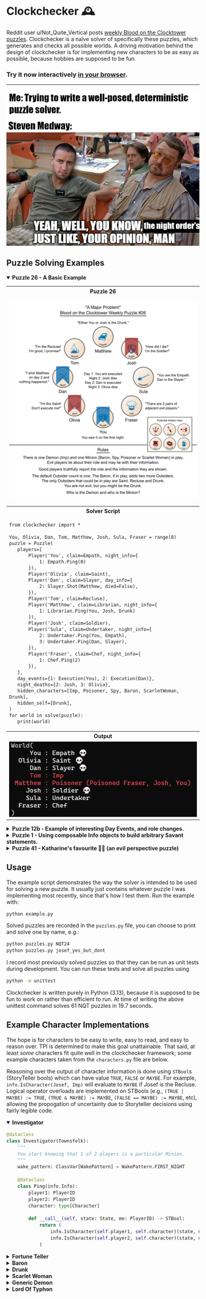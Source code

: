 # Clockchecker 🕰️
Reddit user u/Not_Quite_Vertical posts [weekly Blood on the Clocktower puzzles](https://notquitetangible.blogspot.com/2024/11/clocktower-puzzle-archive.html). Clockchecker is a naïve solver of specifically these puzzles, which generates and checks all possible worlds. A driving motivation behind the design of clockchecker is for implementing new characters to be as easy as possible, because hobbies are supposed to be fun.

### Try it now interactively [in your browser](https://josefdean.co.uk/clockchecker/).

---

<img src="README_imgs/nightorder.png">
 
## Puzzle Solving Examples
<p align="center">


<details open>
<summary><b>Puzzle 26 - A Basic Example</b></summary>
 
<table>
<tr><th>Puzzle 26</th></tr>
<tr><td><p align="center"><img src="README_imgs/puzzle26.png" width=600px></p></td></tr>
<tr><th>Solver Script</th></tr>
<tr><td>
 
 ```python3
from clockchecker import *

You, Olivia, Dan, Tom, Matthew, Josh, Sula, Fraser = range(8)
puzzle = Puzzle(
    players=[
        Player('You', claim=Empath, night_info={
            1: Empath.Ping(0)
        }),
        Player('Olivia', claim=Saint),
        Player('Dan', claim=Slayer, day_info={
            2: Slayer.Shot(Matthew, died=False),
        }),
        Player('Tom', claim=Recluse),
        Player('Matthew', claim=Librarian, night_info={
            1: Librarian.Ping(You, Josh, Drunk)
        }),
        Player('Josh', claim=Soldier),
        Player('Sula', claim=Undertaker, night_info={
            2: Undertaker.Ping(You, Empath),
            3: Undertaker.Ping(Dan, Slayer),
        }),
        Player('Fraser', claim=Chef, night_info={
            1: Chef.Ping(2)
        }),
    ],
    day_events={1: Execution(You), 2: Execution(Dan)},
    night_deaths={2: Josh, 3: Olivia},
    hidden_characters=[Imp, Poisoner, Spy, Baron, ScarletWoman, Drunk],
    hidden_self=[Drunk],
)
for world in solve(puzzle):
    print(world)
 ```
</td></tr>
<tr><th>Output</th></tr>
<tr><td><img src="README_imgs/solution26.png"></td></tr>
</table>

</details>
<details>
<summary><b>Puzzle 12b - Example of interesting Day Events, and role changes.</b></summary>

<table>
<tr><th>Puzzle 12b</th></tr>
<tr><td><p align="center"><img src="README_imgs/puzzle12b.webp" width=600px></p></td></tr>
<tr><th>Solver Script</th></tr>
<tr><td>
 
 ```python3
from clockchecker import *

You, Oscar, Anna, Josh, Fraser, Tom, Aoife, Steph = range(8)
puzzle = Puzzle(
    players=[
        Player('You', claim=Librarian, night_info={
            1: Librarian.Ping(Fraser, Steph, Lunatic)
        }),
        Player('Oscar', claim=Investigator, night_info={
            1: Investigator.Ping(Josh, Fraser, Spy)
        }),
        Player('Anna', claim=Empath, night_info={
            1: Empath.Ping(1)
        }),
        Player('Josh', claim=Mayor),
        Player('Fraser', claim=Slayer),
        Player('Tom', claim=Dreamer, night_info={
            1: Dreamer.Ping(Steph, Lunatic, Spy)
        }),
        Player('Aoife', claim=Clockmaker, night_info={
            1: Clockmaker.Ping(3)
        }),
        Player('Steph', claim=Courtier, night_info={
            1: Courtier.Choice(Vortox)
        }),
    ],
    day_events={
        1: [
            Doomsayer.Call(player=Tom, died=Josh),
            Slayer.Shot(player=Fraser, target=Steph, died=False),
            Doomsayer.Call(player=Steph, died=Oscar),
            Doomsayer.Call(player=Fraser, died=Aoife),
        ]
    },
    hidden_characters=[Vortox, Spy, ScarletWoman, Lunatic],
    hidden_self=[],
)

for world in solve(puzzle):
    print(world)
 ```
</td></tr>
<tr><th>Output</th></tr>
<tr><td><img src="README_imgs/solution12b.png"></td></tr>
</table>
</details>
<details>
<summary><b>Puzzle 1 - Using composable Info objects to build arbitrary Savant statements.</b></summary>

<table>
<tr><th>Puzzle 1</th></tr>
<tr><td><p align="center"><img src="README_imgs/puzzle1.webp" width=600px></p></td></tr>
<tr><th>Solver Script</th></tr>
<tr><td>
 
 ```python3
from clockchecker import *

# 5 of the 6 Savant statements we can handle by composing existing Info primitives, however
# for one of them it's easier to create this custom object implementing the Info interface.
@dataclass
class DrunkBetweenTownsfolk(Info):
    def __call__(self, state: State, src: PlayerID) -> STBool:
        N = len(state.players)
        result = FALSE
        for player in range(N):
            found_drunk = IsCharacter(player, characters.Drunk)(state, src)
            if found_drunk is FALSE:  # Allows MAYBE
                continue
            tf_neighbours = (
                IsCategory((player - 1) % N, TOWNSFOLK)(state, src) &
                IsCategory((player + 1) % N, TOWNSFOLK)(state, src)
            )
            result |= found_drunk & tf_neighbours
        return result

# Now solve the puzzle
You, Tim, Sula, Oscar, Matt, Anna = range(6)
puzzle = Puzzle(
    players=[
        Player('You', claim=Savant, day_info={
            1: Savant.Ping(
                IsInPlay(Investigator), 
                IsEvil(Tim) | IsEvil(Anna)
            ),
            2: Savant.Ping(
                Chef.Ping(1), 
                DrunkBetweenTownsfolk()
            ),
            3: Savant.Ping(
                IsCategory(Tim, MINION) | IsCategory(Sula, MINION),
                ~IsInPlay(Noble)
            ),
        }),
        Player('Tim', claim=Knight, night_info={
            1: Knight.Ping(Sula, Anna)
        }),
        Player('Sula', claim=Steward, night_info={
            1: Steward.Ping(Matt)
        }),
        Player('Oscar', claim=Investigator, night_info={
            1: Investigator.Ping(Sula, Anna, Goblin)
        }),
        Player('Matt', claim=Noble, night_info={
            1: Noble.Ping(Tim, Sula, Oscar)
        }),
        Player('Anna', claim=Seamstress, night_info={
            1: Seamstress.Ping(Sula, Oscar, same=False)
        }),
    ],
    hidden_characters=[Leviathan, Goblin, Drunk],
    hidden_self=[],
)

for world in solve(puzzle):
    print(world)
 ```
</td></tr>
<tr><th>Output</th></tr>
<tr><td><img src="README_imgs/solution1.png"></td></tr>
</table>
</details>
<details>
<summary><b>Puzzle 41 - Katharine's favourite 🧙‍♀️ (an evil perspective puzzle) </b></summary>

<table>
<tr><th>Puzzle 41</th></tr>
<tr><td><p align="center"><img src="README_imgs/puzzle41.webp" width=600px></p></td></tr>
<tr><th>Solver Script</th></tr>
<tr><td>
 
 ```python3
from clockchecker import *

You, Amelia, Edd, Riley, Josef, Gina, Katharine, Chris = range(8)
puzzle = Puzzle(
    players=[
        Player('You', claim=Imp),
        Player('Amelia', claim=FortuneTeller, night_info={
            1: FortuneTeller.Ping(Edd, Josef, False),
            2: FortuneTeller.Ping(Josef, You, False),
            3: FortuneTeller.Ping(Amelia, You, False),
        }),
        Player('Edd', claim=Seamstress, night_info={
            1: Seamstress.Ping(Katharine, Chris, same=True),
        }),
        Player('Riley', claim=Slayer, day_info={
            1: Slayer.Shot(Katharine, died=False),
        }),
        Player('Josef', claim=Chef, night_info={
            1: Chef.Ping(1),
        }),
        Player('Gina', claim=Noble, night_info={
            1: Noble.Ping(Edd, Riley, Chris),
        }),
        Player('Katharine', claim=PoppyGrower),
        Player('Chris', claim=Artist, day_info={
            1: Artist.Ping(~IsCategory(Riley, TOWNSFOLK)),
        }),
    ],
    day_events={
        1: [
            Dies(after_nominating=True, player=Gina),
            Execution(Riley),
        ],
        2: Execution(Edd)
    },
    night_deaths={2: Chris, 3: Josef},
    hidden_characters=[Imp, Witch, Drunk, Lunatic],
    hidden_self=[Lunatic],
)

for world in solve(puzzle):
    print(world)
 ```
</td></tr>
<tr><th>Output</th></tr>
<tr><td><img src="README_imgs/solution41.png"></td></tr>
</table>
</details>
 
</p>

## Usage
The example script demonstrates the way the solver is intended to be used for solving a new puzzle. It usually just contains whatever puzzle I was implementing most recently, since that's how I test them. Run the example with:
```bash
python example.py
```
Solved puzzles are recorded in the `puzzles.py` file, you can choose to print and solve one by name, e.g.:
```bash
python puzzles.py NQT24
python puzzles.py josef_yes_but_dont
```
I record most previously solved puzzles so that they can be run as unit tests during development. You can run these tests and solve all puzzles using
```bash
python -m unittest
```
Clockchecker is written purely in Python (3.13), because it is supposed to be fun to work on rather than efficient to run. At time of writing the above unittest command solves 61 NQT puzzles in 19.7 seconds.

## Example Character Implementations
The hope is for characters to be easy to write, easy to read, and easy to reason over. TPI is determined to make this goal unattainable. That said, at least _some_ characters fit quite well in the clockchecker framework; some example characters taken from the `characters.py` file are below.

Reasoning over the output of character information is done using `STBool`s (StoryTeller bools) which can have value `TRUE`, `FALSE` or `MAYBE`. For example, `info.IsCharacter(Josef, Imp)` will evaluate to `MAYBE` if Josef is the Recluse. Logical operator overloads are implemented on STBools (e.g., `(TRUE | MAYBE) := TRUE`, `(TRUE & MAYBE) := MAYBE`, `(FALSE == MAYBE) := MAYBE`, etc), allowing the propogation of uncertainty due to Storyteller decisions using fairly legible code.

<details open>
<summary><b>Investigator</b></summary>
 
```python
@dataclass
class Investigator(Townsfolk):
    """
    You start knowing that 1 of 2 players is a particular Minion.
    """
    wake_pattern: ClassVar[WakePattern] = WakePattern.FIRST_NIGHT

    @dataclass
    class Ping(info.Info):
        player1: PlayerID
        player2: PlayerID
        character: type[Character]

        def __call__(self, state: State, me: PlayerID) -> STBool:
            return (
                info.IsCharacter(self.player1, self.character)(state, me) |
                info.IsCharacter(self.player2, self.character)(state, me)
            )
```
</details>
<details>
<summary><b>Fortune Teller</b></summary>

```python
@dataclass
class FortuneTeller(Townsfolk):
    """
    Each night, choose 2 players: you learn if either is a Demon. 
    There is a good player that registers as a Demon to you.
    """
    wake_pattern: ClassVar[WakePattern] = WakePattern.EACH_NIGHT

    @dataclass
    class Ping(info.Info):
        player1: PlayerID
        player2: PlayerID
        demon: bool
        def __call__(self, state: State, me: PlayerID) -> STBool:
            red_herring = state.players[me].character.red_herring
            real_result = (
                info.IsCategory(self.player1, DEMON)(state, me)
                | info.IsCategory(self.player2, DEMON)(state, me)
                | info.STBool(red_herring in (self.player1, self.player2))
            )
            return real_result == info.STBool(self.demon)

    def run_setup(self, state: State, me: PlayerID) -> StateGen:
        # Any good player could be chosen as the red herring
        for player in range(len(state.players)):
            if info.IsEvil(player)(state, me) is not info.TRUE:
                new_state = state.fork()
                new_state.players[me].character.red_herring = player
                yield new_state
```
</details>
<details>
<summary><b>Baron</b></summary>
 
```python
@dataclass
class Baron(Minion):
    """
    There are extra Outsiders in play. [+2 Outsiders]
    """
    wake_pattern: ClassVar[WakePattern] = WakePattern.NEVER

    @staticmethod
    def modify_category_counts(bounds: CategoryBounds) -> CategoryBounds:
        (min_tf, max_tf), (min_out, max_out), mn, dm = bounds
        bounds = (min_tf - 2, max_tf - 2), (min_out + 2, max_out + 2), mn, dm
        return bounds
```
</details>
<details>
<summary><b>Drunk</b></summary>
 
```python
@dataclass
class Drunk(Outsider):
    """
    You do not know you are the Drunk. 
    You think you are a Townsfolk character, but you are not.
    """
    lies_about_self: ClassVar[bool] = True

    def run_setup(self, state: State, me: PlayerID) -> StateGen:
        drunk = state.players[me]
        # Drunk can only 'lie' about being Townsfolk
        if drunk.claim.category is not Townsfolk:
            return
        self.wake_pattern = drunk.claim.wake_pattern
        yield state
```
</details>
<details>
<summary><b>Scarlet Woman</b></summary>
 
```python
@dataclass
class ScarletWoman(Minion):
    """
    If there are 5 or more players alive & the Demon dies, you become the Demon.
    (Travellers don't count).
    """
    wake_pattern: ClassVar[WakePattern] = WakePattern.MANUAL

    def death_in_town(self, state: State, death: PlayerID, me: PlayerID) -> None:
        """Catch a Demon death. I don't allow catching Recluse deaths."""
        scarletwoman = state.players[me]
        dead_player = state.players[death]
        living_players = sum(
            not p.is_dead and p.character.category is not Traveller
            for p in state.players
        )
        if (
            not scarletwoman.is_dead
            and scarletwoman.droison_count == 0
            and dead_player.character.category is DEMON
            and living_players >= 4
        ):
            if state.night is not None:
                scarletwoman.woke()
            state.character_change(me, type(dead_player.character))
```
</details>
<details>
<summary><b>Generic Demon</b></summary>

 ```python
@dataclass
class GenericDemon(Demon):
    """
    Many demons just kill once each night*, so implment that once here.
    """
    wake_pattern: ClassVar[WakePattern] = WakePattern.EACH_NIGHT_STAR

    def run_night(self, state: State, night: int, me: PlayerID) -> StateGen:
        """Override Reason: Create a world for every kill choice."""
        demon = state.players[me]
        if night == 1 or demon.is_dead or demon.droison_count:
            yield state
            return
        for target in range(len(state.players)):
            new_state = state.fork()
            target_char = new_state.players[target].character
            yield from target_char.attacked_at_night(new_state, target, me)
```
</details>

<details>
<summary><b>Lord Of Typhon</b></summary>

```python
@dataclass
class LordOfTyphon(GenericDemon):
    """
    Each night*, choose a player: they die. [Evil characters are in a line.
    You are in the middle. +1 Minion. -? to +? Outsiders]
    """
    @staticmethod
    def modify_category_counts(bounds: CategoryBounds) -> CategoryBounds:
        tf, out, (min_lo, min_hi), dm = bounds
        return ((-99, 99), (-99, 99), (min_lo + 1, min_hi + 1), dm)

    def run_setup(self, state: State, me: PlayerID) -> StateGen:
        """Override Reason: Check evil in a row, Typhon in middle."""
        if state.current_phase is not core.Phase.SETUP:
            yield state; return
        evil = [player.is_evil for player in state.players]
        N = len(state.players)
        if not evil[(me - 1) % N] or not evil[(me + 1) % N]:
            return
        if 'e' * sum(evil) in ''.join('e' if e else 'g' for e in evil) * 2:
            yield state
```
</details>
